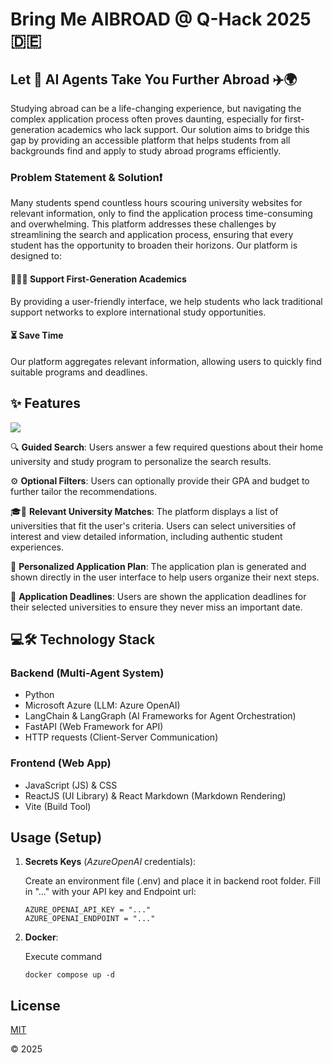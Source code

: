 # Bring Me **AI**BROAD @ Q-Hack 2025 🇩🇪 

## Let 🤖 AI Agents Take You Further Abroad ✈️🌍 
Studying abroad can be a life-changing experience, but navigating the complex application process often proves daunting, especially for first-generation academics who lack support. Our solution aims to bridge this gap by providing an accessible platform that helps students from all backgrounds find and apply to study abroad programs efficiently.

### Problem Statement & Solution❗
Many students spend countless hours scouring university websites for relevant information, only to find the application process time-consuming and overwhelming. This platform addresses these challenges by streamlining the search and application process, ensuring that every student has the opportunity to broaden their horizons. Our platform is designed to:
#### 🤝👩‍🎓 **Support First-Generation Academics**
By providing a user-friendly interface, we help students who lack traditional support networks to explore international study opportunities.
#### ⏳ **Save Time**
Our platform aggregates relevant information, allowing users to quickly find suitable programs and deadlines.

## ✨ Features
![](./assets/Bring_me_Aibroad_preview.gif) 

🔍 **Guided Search**:
Users answer a few required questions about their home university and study program to personalize the search results.

⚙️ **Optional Filters**:
Users can optionally provide their GPA and budget to further tailor the recommendations.

🎓🎯 **Relevant University Matches**:
The platform displays a list of universities that fit the user's criteria. Users can select universities of interest and view detailed information, including authentic student experiences.

📝 **Personalized Application Plan**:
The application plan is generated and shown directly in the user interface to help users organize their next steps.

📅 **Application Deadlines**:
Users are shown the application deadlines for their selected universities to ensure they never miss an important date.

## 💻🛠️ Technology Stack
### Backend (Multi-Agent System)
- Python
- Microsoft Azure (LLM: Azure OpenAI)
- LangChain & LangGraph (AI Frameworks for Agent Orchestration)
- FastAPI (Web Framework for API)
- HTTP requests (Client-Server Communication)
### Frontend (Web App)
- JavaScript (JS) & CSS
- ReactJS (UI Library) & React Markdown (Markdown Rendering)
- Vite (Build Tool)

## Usage (Setup)   
1. **Secrets Keys** (*AzureOpenAI* credentials):

   Create an environment file (.env) and place it in backend root folder. Fill in "..." with your API key and Endpoint url:
   ```
   AZURE_OPENAI_API_KEY = "..."
   AZURE_OPENAI_ENDPOINT = "..."
   ```
2. **Docker**:

   Execute command
   ```
   docker compose up -d
   ```

## License
[MIT](https://choosealicense.com/licenses/mit/)

© 2025
